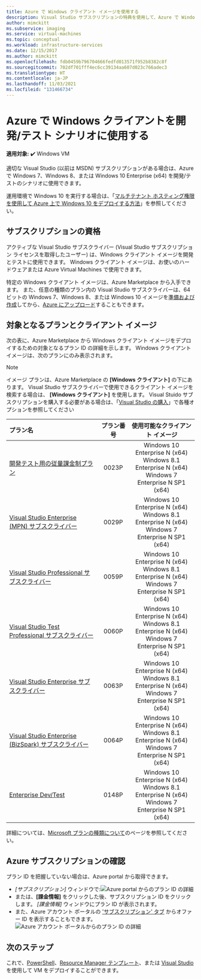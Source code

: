 ```yaml
---
title: Azure で Windows クライアント イメージを使用する
description: Visual Studio サブスクリプションの特典を使用して、Azure で Windows 7、Windows 8、または Windows 10 を開発/テストのシナリオにデプロイする方法
author: mimckitt
ms.subservice: imaging
ms.service: virtual-machines
ms.topic: conceptual
ms.workload: infrastructure-services
ms.date: 12/15/2017
ms.author: mimckitt
ms.openlocfilehash: fdb0459b796704666fedfd013571f952b8382c8f
ms.sourcegitcommit: 702df701fff4ec6cc39134aa607d023c766adec3
ms.translationtype: HT
ms.contentlocale: ja-JP
ms.lasthandoff: 11/03/2021
ms.locfileid: "131466734"
---
```

# <a name="use-windows-client-in-azure-for-devtest-scenarios"></a>Azure で Windows クライアントを開発/テスト シナリオに使用する

**適用対象:** :heavy_check_mark: Windows VM 

適切な Visual Studio (以前は MSDN) サブスクリプションがある場合は、Azure で Windows 7、Windows 8、または Windows 10 Enterprise (x64) を開発/テストのシナリオに使用できます。 

運用環境で Windows 10 を実行する場合は、「[マルチテナント ホスティング権限を使用して Azure 上で Windows 10 をデプロイする方法](windows-desktop-multitenant-hosting-deployment.md)」を参照してください。


## <a name="subscription-eligibility"></a>サブスクリプションの資格
アクティブな Visual Studio サブスクライバー (Visual Studio サブスクリプション ライセンスを取得したユーザー) は、Windows クライアント イメージを開発とテストに使用できます。 Windows クライアント イメージは、お使いのハードウェアまたは Azure Virtual Machines で使用できます。

特定の Windows クライアント イメージは、Azure Marketplace から入手できます。 また、任意の種類のプラン内の Visual Studio サブスクライバーは、64 ビットの Windows 7、Windows 8、または Windows 10 イメージを[準備および作成](prepare-for-upload-vhd-image.md)してから、[Azure にアップロード](upload-generalized-managed.md)することもできます。

## <a name="eligible-offers-and-client-images"></a>対象となるプランとクライアント イメージ
次の表に、Azure Marketplace から Windows クライアント イメージをデプロイするための対象となるプラン ID の詳細を示します。 Windows クライアント イメージは、次のプランにのみ表示されます。 

> [!NOTE]
> イメージ プランは、Azure Marketplace の **[Windows クライアント]** の下にあります。 Visual Studio サブスクライバーで使用できるクライアント イメージを検索する場合は、 **[Windows クライアント]** を使用します。 Visual Stuido サブスクリプションを購入する必要がある場合は、「[Visual Studio の購入](https://visualstudio.microsoft.com/vs/pricing/?tab=business)」で各種オプションを参照してください

| プラン名 | プラン番号 | 使用可能なクライアント イメージ | 
|:--- |:---:|:---:|
| [開発テスト用の従量課金制プラン](https://azure.microsoft.com/offers/ms-azr-0023p/) |0023P | Windows 10 Enterprise N (x64) <br> Windows 8.1 Enterprise N (x64) <br> Windows 7 Enterprise N SP1 (x64) |
| [Visual Studio Enterprise (MPN) サブスクライバー](https://azure.microsoft.com/offers/ms-azr-0029p/) |0029P | Windows 10 Enterprise N (x64) <br> Windows 8.1 Enterprise N (x64) <br> Windows 7 Enterprise N SP1 (x64) |
| [Visual Studio Professional サブスクライバー](https://azure.microsoft.com/offers/ms-azr-0059p/) |0059P | Windows 10 Enterprise N (x64) <br> Windows 8.1 Enterprise N (x64) <br> Windows 7 Enterprise N SP1 (x64) |
| [Visual Studio Test Professional サブスクライバー](https://azure.microsoft.com/offers/ms-azr-0060p/) |0060P | Windows 10 Enterprise N (x64) <br> Windows 8.1 Enterprise N (x64) <br> Windows 7 Enterprise N SP1 (x64) |
| [Visual Studio Enterprise サブスクライバー](https://azure.microsoft.com/offers/ms-azr-0063p/) |0063P | Windows 10 Enterprise N (x64) <br> Windows 8.1 Enterprise N (x64) <br> Windows 7 Enterprise N SP1 (x64) |
| [Visual Studio Enterprise (BizSpark) サブスクライバー](https://azure.microsoft.com/offers/ms-azr-0064p/) |0064P | Windows 10 Enterprise N (x64) <br> Windows 8.1 Enterprise N (x64) <br> Windows 7 Enterprise N SP1 (x64) |
| [Enterprise Dev/Test](https://azure.microsoft.com/offers/ms-azr-0148p/) |0148P | Windows 10 Enterprise N (x64) <br> Windows 8.1 Enterprise N (x64) <br> Windows 7 Enterprise N SP1 (x64) |

詳細については、[Microsoft プランの種類について](../../cost-management-billing/costs/understand-cost-mgt-data.md#supported-microsoft-azure-offers)のページを参照してください。

## <a name="check-your-azure-subscription"></a>Azure サブスクリプションの確認
プラン ID を把握していない場合は、Azure portal から取得できます。  
- *[サブスクリプション]* ウィンドウで:![Azure portal からのプラン ID の詳細](./media/client-images/offer-id-azure-portal.png) 
- または、**[課金情報]** をクリックした後、サブスクリプション ID をクリックします。 *[課金情報]* ウィンドウにプラン ID が表示されます。 
- また、Azure アカウント ポータルの ['サブスクリプション' タブ](https://account.windowsazure.com/Subscriptions) からオファー ID を表示することもできます。![Azure アカウント ポータルからのプラン ID の詳細](./media/client-images/offer-id-azure-account-portal.png) 

## <a name="next-steps"></a>次のステップ
これで、[PowerShell](quick-create-powershell.md)、[Resource Manager テンプレート](ps-template.md)、または [Visual Studio](../../azure-resource-manager/templates/create-visual-studio-deployment-project.md) を使用して VM をデプロイすることができます。
